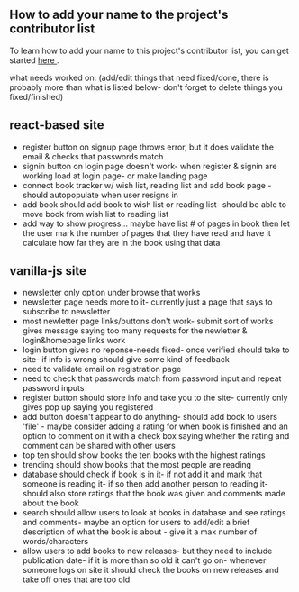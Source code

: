 ## How to add your name to the project's contributor list
To learn how to add your name to this project's contributor list, you can get started <a href="https://github.com/zero-to-mastery/start-here-guidelines"> here </a>.

what needs worked on: (add/edit things that need fixed/done, there is probably more than what is listed below- don't forget to delete things you fixed/finished)

## react-based site
- register button on signup page throws error, but it does validate the email & checks that passwords match
- signin button on login page doesn't work- when register & signin are working load at login page- or make landing page 
- connect book tracker w/ wish list, reading list and add book page - should autopopulate when user resigns in
- add book should add book to wish list or reading list- should be able to move book from wish list to reading list
- add way to show progress... maybe have list # of pages in book then let the user mark the number of pages that they have read and have it calculate how far they are in the book using that data 

## vanilla-js site
- newsletter only option under browse that works
- newsletter page needs more to it- currently just a page that says to subscribe to newsletter
- most newletter page links/buttons don't work- submit sort of works gives message saying too many requests for the newletter & login&homepage links work
- login button gives no reponse-needs fixed- once verified should take to site- if info is wrong should give some kind of feedback
- need to validate email on registration page
- need to check that passwords match from password input and repeat password inputs
- register button should store info and take you to the site- currently only gives pop up saying you registered
- add button doesn't appear to do anything- should add book to users 'file' - maybe consider adding a rating for when book is finished and an option to comment on it with a check box saying whether the rating and comment can be shared with other users
- top ten should show books the ten books with the highest ratings
- trending should show books that the most people are reading
- database should check if book is in it- if not add it and mark that someone is reading it- if so then add another person to reading it- should also store ratings that the book was given and comments made about the book
- search should allow users to look at books in database and see ratings and comments- maybe an option for users to add/edit a brief description of what the book is about - give it a max number of words/characters
-  allow users to add books to new releases- but they need to include publication date- if it is more than so old it can't go on- whenever someone logs on site it should check the books on new releases and take off ones that are too old
